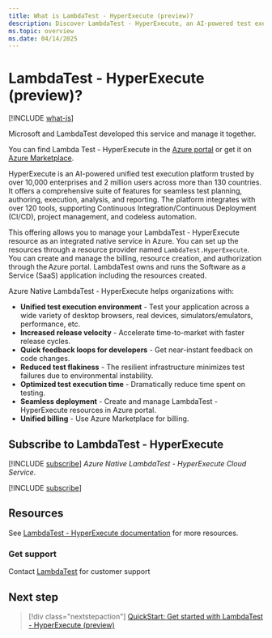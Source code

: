 ```yaml
---
title: What is LambdaTest - HyperExecute (preview)?
description: Discover LambdaTest - HyperExecute, an AI-powered test execution platform offering seamless integration and management via the Azure portal.
ms.topic: overview
ms.date: 04/14/2025
---
```


# LambdaTest - HyperExecute (preview)?

[!INCLUDE [what-is](../includes/what-is.md)]

Microsoft and LambdaTest developed this service and manage it together.

You can find  Lambda Test - HyperExecute in the [Azure portal](https://ms.portal.azure.com/) or get it on [Azure Marketplace](https://azuremarketplace.microsoft.com).

HyperExecute is an AI-powered unified test execution platform trusted by over 10,000 enterprises and 2 million users across more than 130 countries. 
It offers a comprehensive suite of features for seamless test planning, authoring, execution, analysis, and reporting. 
The platform integrates with over 120 tools, supporting Continuous Integration/Continuous Deployment (CI/CD), project management, and codeless automation.

This offering allows you to manage your LambdaTest - HyperExecute resource as an integrated native service in Azure. 
You can set up the resources through a resource provider named `LambdaTest.HyperExecute`. 
You can create and manage the billing, resource creation, and authorization through the Azure portal. 
LambdaTest owns and runs the Software as a Service (SaaS) application including the resources created.

Azure Native LambdaTest - HyperExecute helps organizations with:

- **Unified test execution environment** - Test your application across a wide variety of desktop browsers, real devices, simulators/emulators, performance, etc.
- **Increased release velocity** - Accelerate time-to-market with faster release cycles.
- **Quick feedback loops for developers** - Get near-instant feedback on code changes.
- **Reduced test flakiness** - The resilient infrastructure minimizes test failures due to environmental instability.
- **Optimized test execution time** - Dramatically reduce time spent on testing.
- **Seamless deployment** - Create and manage LambdaTest - HyperExecute resources in Azure portal.
- **Unified billing** - Use Azure Marketplace for billing.

## Subscribe to LambdaTest - HyperExecute

[!INCLUDE [subscribe](../includes/subscribe.md)] *Azure Native LambdaTest - HyperExecute Cloud Service*.

[!INCLUDE [subscribe](../includes/subscribe-from-azure-portal.md)]

## Resources

See [LambdaTest - HyperExecute documentation](https://www.lambdatest.com/support/docs/getting-started-with-hyperexecute/) for more resources. 

### Get support

Contact [LambdaTest](https://www.lambdatest.com/contact-us) for customer support 

## Next step

> [!div class="nextstepaction"]
> [QuickStart: Get started with LambdaTest - HyperExecute (preview)](create.md)